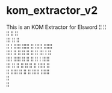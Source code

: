 # kom_extractor_v2
This is an KOM Extractor for Elsword
   ¦¦  ¦¦                               
   ¦¦  ¦¦             ¦¦                
   ¦¦¦ ¦¦             ¦¦                
    ¦¦ ¦  ¦¦¦¦¦ ¦¦¦¦¦ ¦¦ ¦¦¦¦¦ ¦¦¦¦¦¦   
    ¦¦¦¦  ¦¦ ¦¦ ¦¦ ¦¦ ¦¦ ¦¦ ¦¦¦ ¦  ¦¦   
    ¦¦¦¦  ¦¦¦¦¦ ¦¦ ¦¦ ¦¦ ¦¦  ¦  ¦¦¦¦¦   
     ¦¦¦  ¦¦ ¦¦ ¦¦ ¦¦ ¦¦ ¦¦ ¦¦¦¦¦  ¦¦   
     ¦¦   ¦¦¦¦¦ ¦¦ ¦¦ ¦¦ ¦¦¦¦¦ ¦¦¦¦¦¦   
                         ¦¦             
                         ¦¦      
